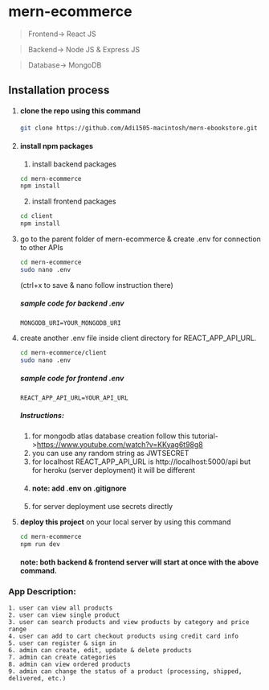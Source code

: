 # mern-ecommerce

> Frontend-> React JS

> Backend-> Node JS & Express JS

> Database-> MongoDB

## Installation process

1. #### clone the repo using this command
   ```bash
   git clone https://github.com/Adi1505-macintosh/mern-ebookstore.git
   ```
2. #### install npm packages
   1. install backend packages
   ```bash
   cd mern-ecommerce
   npm install
   ```
   2. install frontend packages
   ```bash
   cd client
   npm install
   ```
3. go to the parent folder of mern-ecommerce & create .env for connection to other APIs

   ```bash
   cd mern-ecommerce
   sudo nano .env
   ```

   (ctrl+x to save & nano follow instruction there)

   ##### sample code for backend .env

   ```env
   MONGODB_URI=YOUR_MONGODB_URI
   ```

4. create another .env file inside client directory for REACT_APP_API_URL.

   ```bash
   cd mern-ecommerce/client
   sudo nano .env
   ```

   ##### sample code for frontend .env

   ```env
   REACT_APP_API_URL=YOUR_API_URL
   ```

   ##### Instructions:

   1. for mongodb atlas database creation follow this tutorial->https://www.youtube.com/watch?v=KKyag6t98g8
   2. you can use any random string as JWTSECRET
   3. for localhost REACT_APP_API_URL is http://localhost:5000/api
      but for heroku (server deployment) it will be different
   4. #### note: add .env on .gitignore
   5. for server deployment use secrets directly

5. <b>deploy this project</b> on your local server by using this command
   ```bash
   cd mern-ecommerce
   npm run dev
   ```
   #### note: both backend & frontend server will start at once with the above command.

### App Description:

    1. user can view all products
    2. user can view single product
    3. user can search products and view products by category and price range
    4. user can add to cart checkout products using credit card info
    5. user can register & sign in
    6. admin can create, edit, update & delete products
    7. admin can create categories
    8. admin can view ordered products
    9. admin can change the status of a product (processing, shipped, delivered, etc.)
